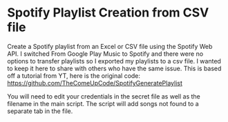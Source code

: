# Spotify Playlist Creation from CSV file
Create a Spotify playlist from an Excel or CSV file using the Spotify Web API.  I switched From Google Play Music to Spotify and there were no options to transfer 
playlists so I exported my playlists to a csv file. I wanted to keep it here to share with others who have the same issue. This is based off a tutorial from YT, here is the original code: https://github.com/TheComeUpCode/SpotifyGeneratePlaylist

You will need to edit your credentials in the secret file as well as the filename in the main script. The script will add songs not found to a separate tab in the file.

